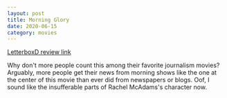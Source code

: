 ```yaml
---
layout: post
title: Morning Glory
date: 2020-06-15
category: movies
---
```

 
[LetterboxD review link](https://letterboxd.com/samarthbhaskar/film/morning-glory-2010/)

Why don't more people count this among their favorite journalism movies? Arguably, more people get their news from morning shows like the one at the center of this movie than ever did from newspapers or blogs. Oof, I sound like the insufferable parts of Rachel McAdams's character now.